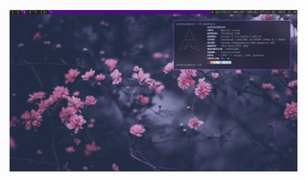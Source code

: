 ![Screenshot 1](https://github.com/Andrzej124/dotfiles2/blob/main/2024-02-12-214701_1920x1080_scrot.png)
